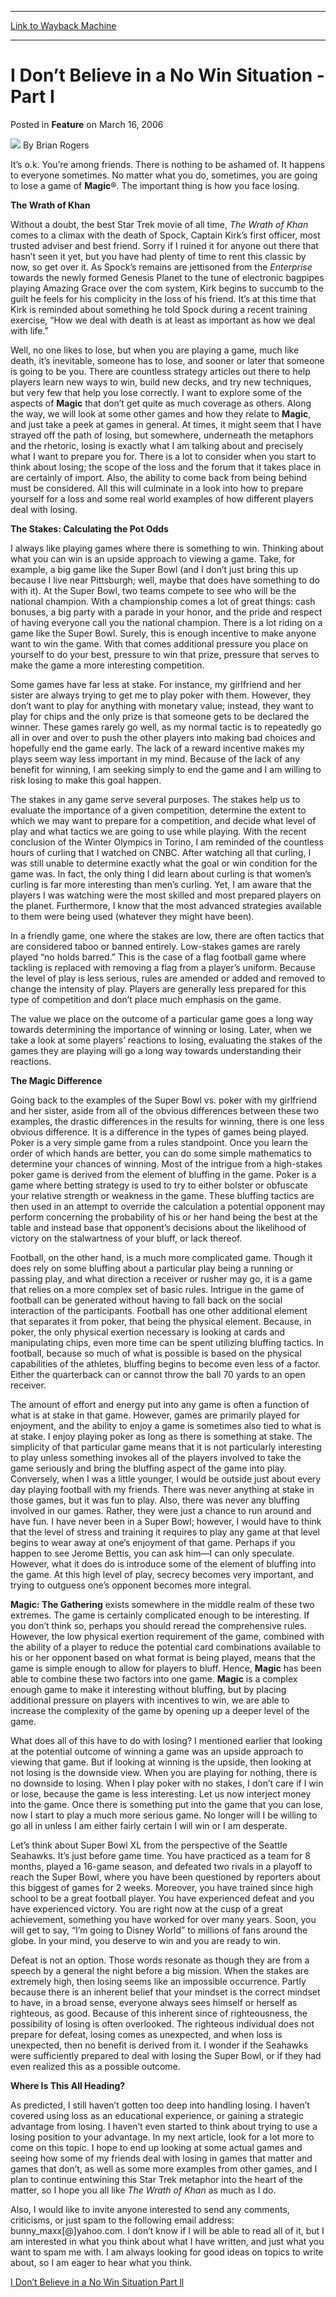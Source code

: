 
---
[Link to Wayback Machine](https://web.archive.org/web/20220815062314/https://magic.wizards.com/en/articles/archive/feature/i-don%E2%80%99t-believe-no-win-situation-part-i-2006-03-16)

[_metadata_:author]:- "Brian Rogers"
[_metadata_:description]:- "It’s o.k. You’re among friends. There is nothing to be ashamed of. It happens to everyone sometimes. No matter what you do, sometimes, you are going to lose a game of Magic®. The important thing is how you face losing. The Wrath of Khan Without a doubt, the best Star Trek movie of all time, The Wrath of Khan comes to a climax with the death of Spock, Captain Kirk’s first"
[_metadata_:generator]:- "Drupal 7 (http://drupal.org)"
[_metadata_:node]:- "638291"
[_metadata_:publish_date]:- "2006-03-16"
[_metadata_:source]:- "div-main-content"
[_metadata_:title]:- "I Don’t Believe in a No Win Situation - Part I"
[_metadata_:wayback_capture_timestamp]:- "2022-08-15 06:23:14"
[_metadata_:wayback_raw_url]:- "https://web.archive.org/web/20220815062314id_/https://magic.wizards.com/en/articles/archive/feature/i-don%E2%80%99t-believe-no-win-situation-part-i-2006-03-16"
[_metadata_:wayback_url]:- "https://magic.wizards.com/en/articles/archive/feature/i-don%E2%80%99t-believe-no-win-situation-part-i-2006-03-16"
---


I Don’t Believe in a No Win Situation - Part I
==============================================



 Posted in **Feature**
 on March 16, 2006 






![](https://media.magic.wizards.com/styles/auth_small/public/generic-avatar-150_333.png)
By Brian Rogers











It’s o.k. You’re among friends. There is nothing to be ashamed of. It happens to everyone sometimes. No matter what you do, sometimes, you are going to lose a game of **Magic**®. The important thing is how you face losing.


**The Wrath of Khan**


Without a doubt, the best Star Trek movie of all time, *The Wrath of Khan* comes to a climax with the death of Spock, Captain Kirk’s first officer, most trusted adviser and best friend. Sorry if I ruined it for anyone out there that hasn’t seen it yet, but you have had plenty of time to rent this classic by now, so get over it. As Spock’s remains are jettisoned from the *Enterprise* towards the newly formed Genesis Planet to the tune of electronic bagpipes playing Amazing Grace over the com system, Kirk begins to succumb to the guilt he feels for his complicity in the loss of his friend. It’s at this time that Kirk is reminded about something he told Spock during a recent training exercise, “How we deal with death is at least as important as how we deal with life.”


Well, no one likes to lose, but when you are playing a game, much like death, it’s inevitable, someone has to lose, and sooner or later that someone is going to be you. There are countless strategy articles out there to help players learn new ways to win, build new decks, and try new techniques, but very few that help you lose correctly. I want to explore some of the aspects of **Magic** that don’t get quite as much coverage as others. Along the way, we will look at some other games and how they relate to **Magic**, and just take a peek at games in general. At times, it might seem that I have strayed off the path of losing, but somewhere, underneath the metaphors and the rhetoric, losing is exactly what I am talking about and precisely what I want to prepare you for. There is a lot to consider when you start to think about losing; the scope of the loss and the forum that it takes place in are certainly of import. Also, the ability to come back from being behind must be considered. All this will culminate in a look into how to prepare yourself for a loss and some real world examples of how different players deal with losing.


**The Stakes: Calculating the Pot Odds**


I always like playing games where there is something to win. Thinking about what you can win is an upside approach to viewing a game. Take, for example, a big game like the Super Bowl (and I don’t just bring this up because I live near Pittsburgh; well, maybe that does have something to do with it). At the Super Bowl, two teams compete to see who will be the national champion. With a championship comes a lot of great things: cash bonuses, a big party with a parade in your honor, and the pride and respect of having everyone call you the national champion. There is a lot riding on a game like the Super Bowl. Surely, this is enough incentive to make anyone want to win the game. With that comes additional pressure you place on yourself to do your best, pressure to win that prize, pressure that serves to make the game a more interesting competition.


Some games have far less at stake. For instance, my girlfriend and her sister are always trying to get me to play poker with them. However, they don’t want to play for anything with monetary value; instead, they want to play for chips and the only prize is that someone gets to be declared the winner. These games rarely go well, as my normal tactic is to repeatedly go all in over and over to push the other players into making bad choices and hopefully end the game early. The lack of a reward incentive makes my plays seem way less important in my mind. Because of the lack of any benefit for winning, I am seeking simply to end the game and I am willing to risk losing to make this goal happen.


The stakes in any game serve several purposes. The stakes help us to evaluate the importance of a given competition, determine the extent to which we may want to prepare for a competition, and decide what level of play and what tactics we are going to use while playing. With the recent conclusion of the Winter Olympics in Torino, I am reminded of the countless hours of curling that I watched on CNBC. After watching all that curling, I was still unable to determine exactly what the goal or win condition for the game was. In fact, the only thing I did learn about curling is that women’s curling is far more interesting than men’s curling. Yet, I am aware that the players I was watching were the most skilled and most prepared players on the planet. Furthermore, I know that the most advanced strategies available to them were being used (whatever they might have been).


In a friendly game, one where the stakes are low, there are often tactics that are considered taboo or banned entirely. Low-stakes games are rarely played “no holds barred.” This is the case of a flag football game where tackling is replaced with removing a flag from a player’s uniform. Because the level of play is less serious, rules are amended or added and removed to change the intensity of play. Players are generally less prepared for this type of competition and don’t place much emphasis on the game.


The value we place on the outcome of a particular game goes a long way towards determining the importance of winning or losing. Later, when we take a look at some players’ reactions to losing, evaluating the stakes of the games they are playing will go a long way towards understanding their reactions.


**The Magic Difference**


Going back to the examples of the Super Bowl vs. poker with my girlfriend and her sister, aside from all of the obvious differences between these two examples, the drastic differences in the results for winning, there is one less obvious difference. It is a difference in the types of games being played. Poker is a very simple game from a rules standpoint. Once you learn the order of which hands are better, you can do some simple mathematics to determine your chances of winning. Most of the intrigue from a high-stakes poker game is derived from the element of bluffing in the game. Poker is a game where betting strategy is used to try to either bolster or obfuscate your relative strength or weakness in the game. These bluffing tactics are then used in an attempt to override the calculation a potential opponent may perform concerning the probability of his or her hand being the best at the table and instead base that opponent’s decisions about the likelihood of victory on the stalwartness of your bluff, or lack thereof. 


Football, on the other hand, is a much more complicated game. Though it does rely on some bluffing about a particular play being a running or passing play, and what direction a receiver or rusher may go, it is a game that relies on a more complex set of basic rules. Intrigue in the game of football can be generated without having to fall back on the social interaction of the participants. Football has one other additional element that separates it from poker, that being the physical element. Because, in poker, the only physical exertion necessary is looking at cards and manipulating chips, even more time can be spent utilizing bluffing tactics. In football, because so much of what is possible is based on the physical capabilities of the athletes, bluffing begins to become even less of a factor. Either the quarterback can or cannot throw the ball 70 yards to an open receiver.


The amount of effort and energy put into any game is often a function of what is at stake in that game. However, games are primarily played for enjoyment, and the ability to enjoy a game is sometimes also tied to what is at stake. I enjoy playing poker as long as there is something at stake. The simplicity of that particular game means that it is not particularly interesting to play unless something invokes all of the players involved to take the game seriously and bring the bluffing aspect of the game into play. Conversely, when I was a little younger, I would be outside just about every day playing football with my friends. There was never anything at stake in those games, but it was fun to play. Also, there was never any bluffing involved in our games. Rather, they were just a chance to run around and have fun. I have never been in a Super Bowl; however, I would have to think that the level of stress and training it requires to play any game at that level begins to wear away at one’s enjoyment of that game. Perhaps if you happen to see Jerome Bettis, you can ask him—I can only speculate. However, what it does do is introduce some of the element of bluffing into the game. At this high level of play, secrecy becomes very important, and trying to outguess one’s opponent becomes more integral.


**Magic: The Gathering** exists somewhere in the middle realm of these two extremes. The game is certainly complicated enough to be interesting. If you don’t think so, perhaps you should reread the comprehensive rules. However, the low physical exertion requirement of the game, combined with the ability of a player to reduce the potential card combinations available to his or her opponent based on what format is being played, means that the game is simple enough to allow for players to bluff. Hence, **Magic** has been able to combine these two factors into one game. **Magic** is a complex enough game to make it interesting without bluffing, but by placing additional pressure on players with incentives to win, we are able to increase the complexity of the game by opening up a deeper level of the game.


What does all of this have to do with losing? I mentioned earlier that looking at the potential outcome of winning a game was an upside approach to viewing that game. But if looking at winning is the upside, then looking at not losing is the downside view. When you are playing for nothing, there is no downside to losing. When I play poker with no stakes, I don’t care if I win or lose, because the game is less interesting. Let us now interject money into the game. Once there is something put into the game that you can lose, now I start to play a much more serious game. No longer will I be willing to go all in unless I am either fairly certain I will win or I am desperate.


Let’s think about Super Bowl XL from the perspective of the Seattle Seahawks. It’s just before game time. You have practiced as a team for 8 months, played a 16-game season, and defeated two rivals in a playoff to reach the Super Bowl, where you have been questioned by reporters about this biggest of games for 2 weeks. Moreover, you have trained since high school to be a great football player. You have experienced defeat and you have experienced victory. You are right now at the cusp of a great achievement, something you have worked for over many years. Soon, you will get to say, “I’m going to Disney World” to millions of fans around the globe. In your mind, you deserve to win and you are ready to win.


Defeat is not an option. Those words resonate as though they are from a speech by a general the night before a big mission. When the stakes are extremely high, then losing seems like an impossible occurrence. Partly because there is an inherent belief that your mindset is the correct mindset to have, in a broad sense, everyone always sees himself or herself as righteous, as good. Because of this inherent since of righteousness, the possibility of losing is often overlooked. The righteous individual does not prepare for defeat, losing comes as unexpected, and when loss is unexpected, then no benefit is derived from it. I wonder if the Seahawks were sufficiently prepared to deal with losing the Super Bowl, or if they had even realized this as a possible outcome.


**Where Is This All Heading?**


As predicted, I still haven’t gotten too deep into handling losing. I haven’t covered using loss as an educational experience, or gaining a strategic advantage from losing. I haven’t even started to think about trying to use a losing position to your advantage. In my next article, look for a lot more to come on this topic. I hope to end up looking at some actual games and seeing how some of my friends deal with losing in games that matter and games that don’t, as well as some more examples from other games, and I plan to continue entwining this Star Trek metaphor into the heart of the matter, so I hope you all like *The Wrath of Khan* as much as I do.


Also, I would like to invite anyone interested to send any comments, criticisms, or just spam to the following email address: bunny\_maxx[@]yahoo.com. I don’t know if I will be able to read all of it, but I am interested in what you think about what I have written, and just what you want to spam me with. I am always looking for good ideas on topics to write about, so I am eager to hear what you think.


[I Don’t Believe in a No Win Situation Part ll](http://www.wizards.com/default.asp?x=mtgcom/mprnews/41a)







